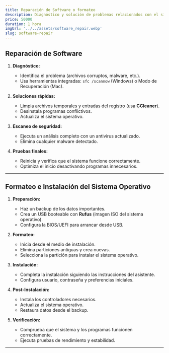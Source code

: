```yaml
---
title: Reparación de Software o formateo
description: Diagnóstico y solución de problemas relacionados con el sistema operativo, controladores y aplicaciones. Incluye reinstalación si es necesario.
price: 50000
duration: 1 hora
imgUrl: '../../assets/software_repair.webp'
slug: software-repair
---
```



## Reparación de Software

1. **Diagnóstico:**
   - Identifica el problema (archivos corruptos, malware, etc.).
   - Usa herramientas integradas: `sfc /scannow` (Windows) o Modo de Recuperación (Mac).

2. **Soluciones rápidas:**
   - Limpia archivos temporales y entradas del registro (usa **CCleaner**).
   - Desinstala programas conflictivos.
   - Actualiza el sistema operativo.

3. **Escaneo de seguridad:**
   - Ejecuta un análisis completo con un antivirus actualizado.
   - Elimina cualquier malware detectado.

4. **Pruebas finales:**
   - Reinicia y verifica que el sistema funcione correctamente.
   - Optimiza el inicio desactivando programas innecesarios.

---

## Formateo e Instalación del Sistema Operativo

1. **Preparación:**
   - Haz un backup de los datos importantes.
   - Crea un USB booteable con **Rufus** (imagen ISO del sistema operativo).
   - Configura la BIOS/UEFI para arrancar desde USB.

2. **Formateo:**
   - Inicia desde el medio de instalación.
   - Elimina particiones antiguas y crea nuevas.
   - Selecciona la partición para instalar el sistema operativo.

3. **Instalación:**
   - Completa la instalación siguiendo las instrucciones del asistente.
   - Configura usuario, contraseña y preferencias iniciales.

4. **Post-Instalación:**
   - Instala los controladores necesarios.
   - Actualiza el sistema operativo.
   - Restaura datos desde el backup.

5. **Verificación:**
   - Comprueba que el sistema y los programas funcionen correctamente.
   - Ejecuta pruebas de rendimiento y estabilidad.

---
